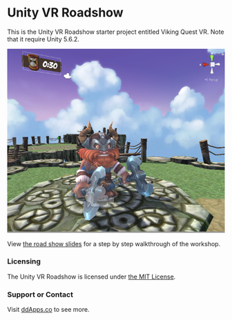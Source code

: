 # Unity VR Roadshow
This is the Unity VR Roadshow starter project entitled Viking Quest VR. Note that it require Unity 5.6.2.

![](art/VikingQuestVR.png?raw=true)

View [the road show slides](/slides/VikingQuestVR_Cycles_DM.pptx.pdf) for a step by step walkthrough of the workshop.

### Licensing
The Unity VR Roadshow is licensed under [the MIT License](LICENSE).

### Support or Contact
Visit [ddApps.co](http://ddapps.co) to see more.
